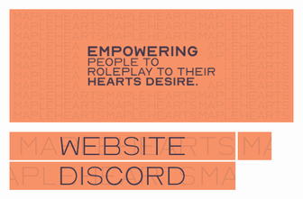 <img alt="Motto Image Banner" src="/assets/image/banner.png">

<a href="https://maplehearts.net/"><img alt="Website Image Button" src="/assets/image/button_website.png"></a>
<img alt="Spacer Button" src="/assets/image/button_spacer_a.png">
<a href="https://discord.gg/maplehearts"><img alt="Discord Image Button" src="/assets/image/button_discord.png"></a>
